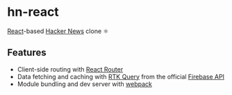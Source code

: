# hn-react

[React](https://reactjs.org/)-based [Hacker News](https://news.ycombinator.com/) clone :atom_symbol:

## Features

- Client-side routing with [React Router](https://reactrouter.com/)
- Data fetching and caching with [RTK Query](https://redux-toolkit.js.org/rtk-query/overview/) from the official [Firebase API](https://github.com/HackerNews/API)
- Module bundling and dev server with [webpack](https://webpack.js.org/)
